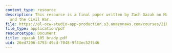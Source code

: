 ```yaml
---
content_type: resource
description: This resource is a final paper written by Zach Gazak on Mathew Brady
  and the Civil War.
file: https://ol-ocw-studio-app-production.s3.amazonaws.com/courses/21h-105-american-classics-spring-2006/26ed7206479349cd70489f43ec52f546_zgazak_105_brady.pdf
file_type: application/pdf
resourcetype: Document
title: zgazak_105_brady.pdf
uid: 26ed7206-4793-49cd-7048-9f43ec52f546
---
```

